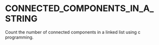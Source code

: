 # CONNECTED_COMPONENTS_IN_A_STRING
Count the number of connected components in a linked list using c programming.
